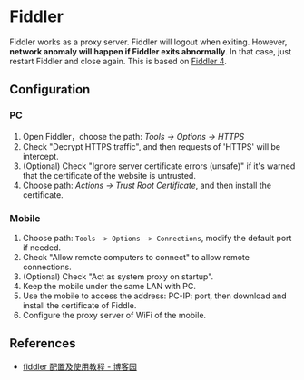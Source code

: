 # Fiddler

Fiddler works as a proxy server. Fiddler will logout when exiting. However, **network anomaly will happen if Fiddler exits abnormally**. In that case, just restart Fiddler and close again. This is based on [Fiddler 4](https://www.telerik.com/fiddler).

## Configuration

### PC

1. Open Fiddler，choose the path: _Tools -> Options -> HTTPS_
2. Check "Decrypt HTTPS traffic", and then requests of 'HTTPS' will be intercept.
3. (Optional) Check "Ignore server certificate errors (unsafe)" if it's warned that the certificate of the website is untrusted.
4. Choose path: _Actions -> Trust Root Certificate_, and then install the certificate.

### Mobile

1. Choose path: `Tools -> Options -> Connections`, modify the default port if needed.
2. Check "Allow remote computers to connect" to allow remote connections.
3. (Optional) Check "Act as system proxy on startup".
4. Keep the mobile under the same LAN with PC.
5. Use the mobile to access the address: PC-IP: port, then download and install the certificate of Fiddle.
6. Configure the proxy server of WiFi of the mobile.

## References

- [fiddler 配置及使用教程 - 博客园](https://www.cnblogs.com/woaixuexi9999/p/9247705.html)
